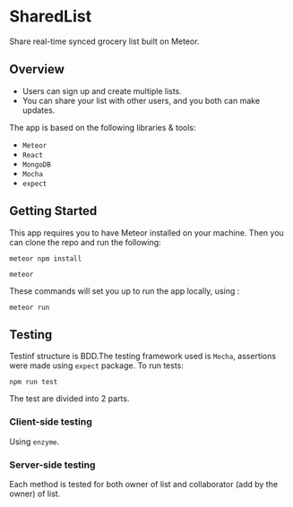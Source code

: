 # SharedList

Share real-time synced grocery list built on Meteor.

## Overview

- Users can sign up and create multiple lists.
- You can share your list with other users, and you both can make updates.

The app is based on the following libraries & tools:

- `Meteor`
- `React`
- `MongoDB`
- `Mocha`
- `expect`

## Getting Started

This app requires you to have Meteor installed on your machine. Then you can clone the repo and run the following:

```
meteor npm install
```

```
meteor
```

These commands will set you up to run the app locally, using :

```
meteor run
```

## Testing

Testinf structure is BDD.The testing framework used is `Mocha`, assertions were made using `expect` package.
To run tests:

```
npm run test
```

The test are divided into 2 parts.

### Client-side testing

Using `enzyme`.

### Server-side testing

Each method is tested for both owner of list and collaborator (add by the owner) of list.









